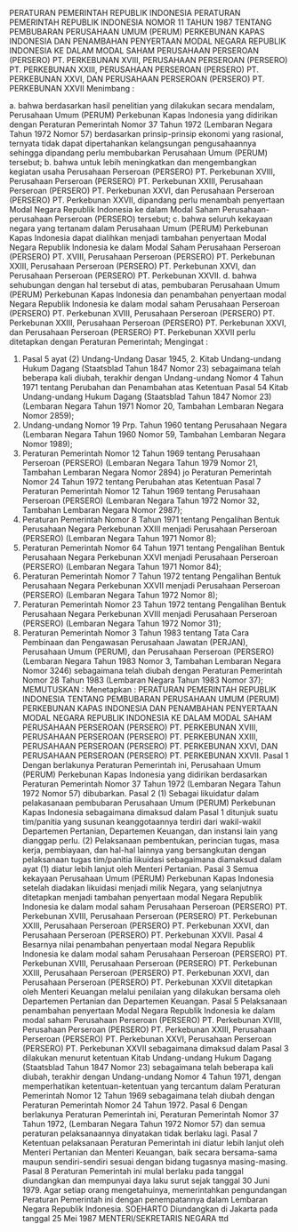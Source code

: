  PERATURAN PEMERINTAH REPUBLIK INDONESIA PERATURAN PEMERINTAH REPUBLIK INDONESIA NOMOR 11 TAHUN 1987 TENTANG PEMBUBARAN PERUSAHAAN UMUM (PERUM) PERKEBUNAN KAPAS INDONESIA DAN PENAMBAHAN PENYERTAAN MODAL NEGARA REPUBLIK INDONESIA KE DALAM MODAL SAHAM PERUSAHAAN PERSEROAN (PERSERO) PT. PERKEBUNAN XVIII, PERUSAHAAN PERSEROAN (PERSERO) PT. PERKEBUNAN XXIII, PERUSAHAAN PERSEROAN (PERSERO) PT. PERKEBUNAN XXVI, DAN PERUSAHAAN PERSEROAN (PERSERO) PT. PERKEBUNAN XXVII
Menimbang :

a. bahwa berdasarkan hasil penelitian yang dilakukan secara mendalam, Perusahaan Umum (PERUM) Perkebunan Kapas Indonesia yang didirikan dengan Peraturan Pemerintah Nomor 37 Tahun 1972 (Lembaran Negara Tahun 1972 Nomor 57) berdasarkan prinsip-prinsip ekonomi yang rasional, ternyata tidak dapat dipertahankan kelangsungan pengusahaannya sehingga dipandang perlu membubarkan Perusahaan Umum (PERUM) tersebut;
b. bahwa untuk lebih meningkatkan dan mengembangkan kegiatan usaha Perusahaan Perseroan (PERSERO) PT. Perkebunan XVIII, Perusahaan Perseroan (PERSERO) PT. Perkebunan XXIII, Perusahaan Perseroan (PERSERO) PT. Perkebunan XXVI, dan Perusahaan Perseroan (PERSERO) PT. Perkebunan XXVII, dipandang perlu menambah penyertaan Modal Negara Republik Indonesia ke dalam Modal Saham Perusahaan-perusahaan Perseroan (PERSERO) tersebut;
c. bahwa seluruh kekayaan negara yang tertanam dalam Perusahaan Umum (PERUM) Perkebunan Kapas Indonesia dapat dialihkan menjadi tambahan penyertaan Modal Negara Republik Indonesia ke dalam Modal Saham Perusahaan Perseroan (PERSERO) PT. XVIII, Perusahaan Perseroan (PERSERO) PT. Perkebunan XXIII, Perusahaan Perseroan (PERSERO) PT. Perkebunan XXVI, dan Perusahaan Perseroan (PERSERO) PT. Perkebunan XXVII.
d. bahwa sehubungan dengan hal tersebut di atas, pembubaran Perusahaan Umum (PERUM) Perkebunan Kapas Indonesia dan penambahan penyertaan modal Negara Republik Indonesia ke dalam modal saham Perusahaan Perseroan (PERSERO) PT. Perkebunan XVIII, Perusahaan Perseroan (PERSERO) PT. Perkebunan XXIII, Perusahaan Perseroan (PERSERO) PT. Perkebunan XXVI, dan Perusahaan Perseroan (PERSERO) PT. Perkebunan XXVII perlu ditetapkan dengan Peraturan Pemerintah;
Mengingat :

1. Pasal 5 ayat (2) Undang-Undang Dasar 1945, 2. Kitab Undang-undang Hukum Dagang (Staatsblad Tahun 1847 Nomor 23) sebagaimana telah beberapa kali diubah, terakhir dengan Undang-undang Nomor 4 Tahun 1971 tentang Perubahan dan Penambahan atas Ketentuan Pasal 54 Kitab Undang-undang Hukum Dagang (Staatsblad Tahun 1847 Nomor 23) (Lembaran Negara Tahun 1971 Nomor 20, Tambahan Lembaran Negara Nomor 2859);
3. Undang-undang Nomor 19 Prp. Tahun 1960 tentang Perusahaan Negara (Lembaran Negara Tahun 1960 Nomor 59, Tambahan Lembaran Negara Nomor 1989);
5. Peraturan Pemerintah Nomor 12 Tahun 1969 tentang Perusahaan Perseroan (PERSERO) (Lembaran Negara Tahun 1979 Nomor 21, Tambahan Lembaran Negara Nomor 2894) jo Peraturan Pemerintah Nomor 24 Tahun 1972 tentang Perubahan atas Ketentuan Pasal 7 Peraturan Pemerintah Nomor 12 Tahun 1969 tentang Perusahaan Perseroan (PERSERO) (Lembaran Negara Tahun 1972 Nomor 32, Tambahan Lembaran Negara Nomor 2987);
6. Peraturan Pemerintah Nomor 8 Tahun 1971 tentang Pengalihan Bentuk Perusahaan Negara Perkebunan XXIII menjadi Perusahaan Perseroan (PERSERO) (Lembaran Negara Tahun 1971 Nomor 8);
7. Peraturan Pemerintah Nomor 64 Tahun 1971 tentang Pengalihan Bentuk Perusahaan Negara Perkebunan XXVI menjadi Perusahaan Perseroan (PERSERO) (Lembaran Negara Tahun 1971 Nomor 84);
8. Peraturan Pemerintah Nomor 7 Tahun 1972 tentang Pengalihan Bentuk Perusahaan Negara Perkebunan XXVII menjadi Perusahaan Perseroan (PERSERO) (Lembaran Negara Tahun 1972 Nomor 8);
9. Peraturan Pemerintah Nomor 23 Tahun 1972 tentang Pengalihan Bentuk Perusahaan Negara Perkebunan XVIII menjadi Perusahaan Perseroan (PERSERO) (Lembaran Negara Tahun 1972 Nomor 31);
10. Peraturan Pemerintah Nomor 3 Tahun 1983 tentang Tata Cara Pembinaan dan Pengawasan Perusahaan Jawatan (PERJAN), Perusahaan Umum (PERUM), dan Perusahaan Perseroan (PERSERO) (Lembaran Negara Tahun 1983 Nomor 3, Tambahan Lembaran Negara Nomor 3246) sebagaimana telah diubah dengan Peraturan Pemerintah Nomor 28 Tahun 1983 (Lembaran Negara Tahun 1983 Nomor 37);
MEMUTUSKAN :
 Menetapkan : PERATURAN PEMERINTAH REPUBLIK INDONESIA TENTANG PEMBUBARAN PERUSAHAAN UMUM (PERUM) PERKEBUNAN KAPAS INDONESIA DAN PENAMBAHAN PENYERTAAN MODAL NEGARA REPUBLIK INDONESIA KE DALAM MODAL SAHAM PERUSAHAAN PERSEROAN (PERSERO) PT. PERKEBUNAN XVIII, PERUSAHAAN PERSEROAN (PERSERO) PT. PERKEBUNAN XXIII, PERUSAHAAN PERSEROAN (PERSERO) PT. PERKEBUNAN XXVI, DAN PERUSAHAAN PERSEROAN (PERSERO) PT. PERKEBUNAN XXVII.
Pasal 1
Dengan berlakunya Peraturan Pemerintah ini, Perusahaan Umum (PERUM) Perkebunan Kapas Indonesia yang didirikan berdasarkan Peraturan Pemerintah Nomor 37 Tahun 1972 (Lembaran Negara Tahun 1972 Nomor 57) dibubarkan.
Pasal 2
(1) Sebagai likuidatur dalam pelakasanaan pembubaran Perusahaan Umum (PERUM) Perkebunan Kapas Indonesia sebagaimana dimaksud dalam Pasal 1 ditunjuk suatu tim/panitia yang susunan keanggotaannya terdiri dari wakil-wakil Departemen Pertanian, Departemen Keuangan, dan instansi lain yang dianggap perlu.
(2) Pelaksanaan pembentukan, perincian tugas, masa kerja, pembiayaan, dan hal-hal lainnya yang bersangkutan dengan pelaksanaan tugas tim/panitia likuidasi sebagaimana diamaksud dalam ayat (1) diatur lebih lanjut oleh Menteri Pertanian.
Pasal 3
Semua kekayaan Perusahaan Umum (PERUM) Perkebunan Kapas Indonesia setelah diadakan likuidasi menjadi milik Negara, yang selanjutnya ditetapkan menjadi tambahan penyertaan modal Negara Republik Indonesia ke dalam modal saham Perusahaan Perseroan (PERSERO) PT. Perkebunan XVIII, Perusahaan Perseroan (PERSERO) PT. Perkebunan XXIII, Perusahaan Perseroan (PERSERO) PT. Perkebunan XXVI, dan Perusahaan Perseroan (PERSERO) PT. Perkebunan XXVII.
Pasal 4
Besarnya nilai penambahan penyertaan modal Negara Republik Indonesia ke dalam modal saham Perusahaan Perseroan (PERSERO) PT. Perkebunan XVIII, Perusahaan Perseroan (PERSERO) PT. Perkebunan XXIII, Perusahaan Perseroan (PERSERO) PT. Perkebunan XXVI, dan Perusahaan Perseroan (PERSERO) PT. Perkebunan XXVII ditetapkan oleh Menteri Keuangan melalui penilaian yang dilakukan bersama oleh Departemen Pertanian dan Departemen Keuangan.
Pasal 5
Pelaksanaan penambahan penyertaan Modal Negara Republik Indonesia ke dalam modal saham Perusahaan Perseroan (PERSERO) PT. Perkebunan XVIII, Perusahaan Perseroan (PERSERO) PT. Perkebunan XXIII, Perusahaan Perseroan (PERSERO) PT. Perkebunan XXVI, Perusahaan Perseroan (PERSERO) PT. Perkebunan XXVII sebagaimana dimaksud dalam Pasal 3 dilakukan menurut ketentuan Kitab Undang-undang Hukum Dagang (Staatsblad Tahun 1847 Nomor 23) sebagaimana telah beberapa kali diubah, terakhir dengan Undang-undang Nomor 4 Tahun 1971, dengan memperhatikan ketentuan-ketentuan yang tercantum dalam Peraturan Pemerintah Nomor 12 Tahun 1969 sebagaimana telah diubah dengan Peraturan Pemerintah Nomor 24 Tahun 1972.
Pasal 6
Dengan berlakunya Peraturan Pemerintah ini, Peraturan Pemerintah Nomor 37 Tahun 1972, (Lembaran Negara Tahun 1972 Nomor 57) dan semua peraturan pelaksanaannya dinyatakan tidak berlaku lagi.
Pasal 7
Ketentuan pelaksanaan Peraturan Pemerintah ini diatur lebih lanjut oleh Menteri Pertanian dan Menteri Keuangan, baik secara bersama-sama maupun sendiri-sendiri sesuai dengan bidang tugasnya masing-masing.
Pasal 8
Peraturan Pemerintah ini mulal berlaku pada tanggal diundangkan dan mempunyai daya laku surut sejak tanggal 30 Juni 1979. Agar setiap orang mengetahuinya, memerintahkan pengundangan Peraturan Pemerintah ini dengan penempatannya dalam Lembaran Negara Republik Indonesia. SOEHARTO Diundangkan di Jakarta pada tanggal 25 Mei 1987 MENTERI/SEKRETARIS NEGARA ttd